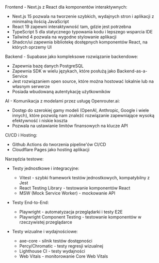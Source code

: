 Frontend - Next.js z React dla komponentów interaktywnych:

- Next.js 15 pozwala na tworzenie szybkich, wydajnych stron i aplikacji z minimalną ilością JavaScript
- React 19 zapewni interaktywność tam, gdzie jest potrzebna
- TypeScript 5 dla statycznego typowania kodu i lepszego wsparcia IDE
- Tailwind 4 pozwala na wygodne stylowanie aplikacji
- Shadcn/ui zapewnia bibliotekę dostępnych komponentów React, na których oprzemy UI

Backend - Supabase jako kompleksowe rozwiązanie backendowe:

- Zapewnia bazę danych PostgreSQL
- Zapewnia SDK w wielu językach, które posłużą jako Backend-as-a-Service
- Jest rozwiązaniem open source, które można hostować lokalnie lub na własnym serwerze
- Posiada wbudowaną autentykację użytkowników

AI - Komunikacja z modelami przez usługę Openrouter.ai:

- Dostęp do szerokiej gamy modeli (OpenAI, Anthropic, Google i wiele innych), które pozwolą nam znaleźć rozwiązanie zapewniające wysoką efektywność i niskie koszta
- Pozwala na ustawianie limitów finansowych na klucze API

CI/CD i Hosting:

- Github Actions do tworzenia pipeline'ów CI/CD
- Cloudflare Pages jako hosting aplikacji

Narzędzia testowe:

- Testy jednostkowe i integracyjne:

  - Vitest - szybki framework testów jednostkowych, kompatybilny z Jest
  - React Testing Library - testowanie komponentów React
  - MSW (Mock Service Worker) - mockowanie API

- Testy End-to-End:

  - Playwright - automatyzacja przeglądarki i testy E2E
  - Playwright Component Testing - testowanie komponentów w rzeczywistej przeglądarce

- Testy wizualne i wydajnościowe:

  - axe-core - silnik testów dostępności
  - Percy/Chromatic - testy regresji wizualnej
  - Lighthouse CI - testy wydajności
  - Web Vitals - monitorowanie Core Web Vitals
